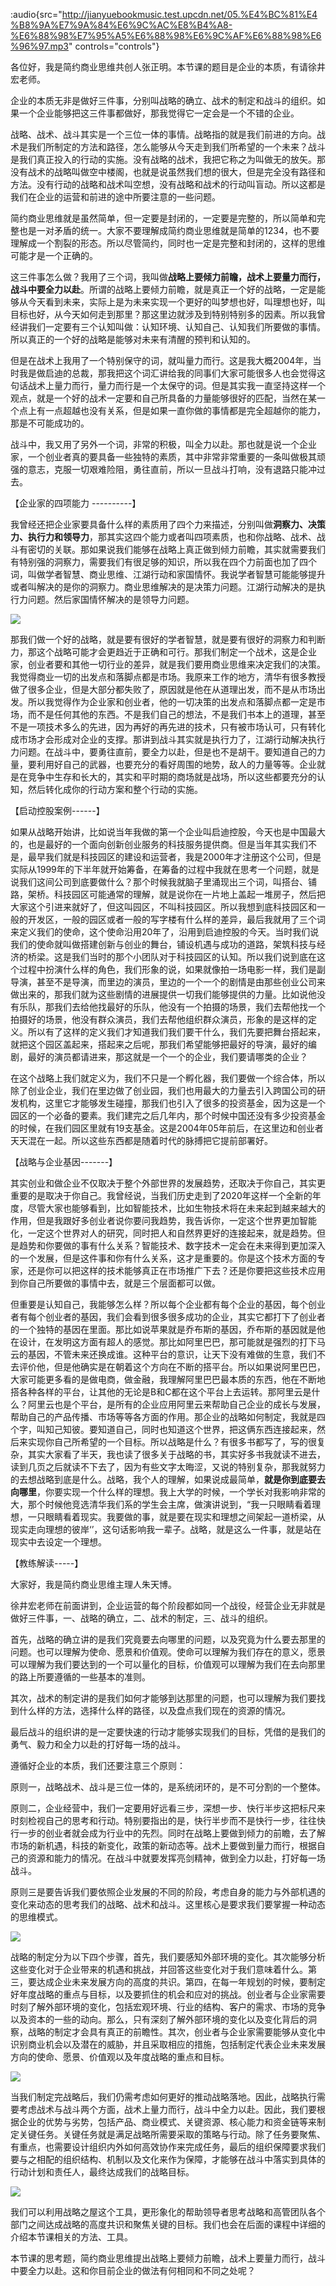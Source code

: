 :audio{src="http://jianyuebookmusic.test.upcdn.net/05.%E4%BC%81%E4%B8%9A%E7%9A%84%E6%9C%AC%E8%B4%A8-%E6%88%98%E7%95%A5%E6%88%98%E6%9C%AF%E6%88%98%E6%96%97.mp3" controls="controls"}

&#x20;     各位好，我是简约商业思维共创人张正明。本节课的题目是企业的本质，有请徐井宏老师。

&#x20;    企业的本质无非是做好三件事，分别叫战略的确立、战术的制定和战斗的组织。如果一个企业能够把这三件事都做好，那我觉得它一定会是一个不错的企业。

&#x20;    战略、战术、战斗其实是一个三位一体的事情。战略指的就是我们前进的方向。战术是我们所制定的方法和路径，怎么能够从今天走到我们所希望的一个未来？战斗是我们真正投入的行动的实施。没有战略的战术，我把它称之为叫做无的放矢。那没有战术的战略叫做空中楼阁，也就是说虽然我们想的很大，但是完全没有路径和方法。没有行动的战略和战术叫空想，没有战略和战术的行动叫盲动。所以这都是我们在企业的运营和前进的途中所要注意的一些问题。

&#x20;    简约商业思维就是虽然简单，但一定要是封闭的，一定要是完整的，所以简单和完整也是一对矛盾的统一。大家不要理解成简约商业思维就是简单的1234，也不要理解成一个割裂的形态。所以尽管简约，同时也一定是完整和封闭的，这样的思维可能才是一个正确的。

&#x20;    这三件事怎么做？我用了三个词，我叫做**战略上要倾力前瞻，战术上要量力而行，战斗中要全力以赴**。所谓的战略上要倾力前瞻，就是真正一个好的战略，一定是能够从今天看到未来，实际上是为未来实现一个更好的叫梦想也好，叫理想也好，叫目标也好，从今天如何走到那里？那这里边就涉及到特别特别多的因素。所以我曾经讲我们一定要有三个认知叫做：认知环境、认知自己、认知我们所要做的事情。所以真正的一个好的战略是能够对未来有清醒的预判和认知的。&#x20;

&#x20;    但是在战术上我用了一个特别保守的词，就叫量力而行。这是我大概2004年，当时我是做启迪的总裁，那我把这个词汇讲给我的同事们大家可能很多人也会觉得这句话战术上量力而行，量力而行是一个太保守的词。但是其实我一直坚持这样一个观点，就是一个好的战术一定要和自己所具备的力量能够很好的匹配，当然在某一个点上有一点超越也没有关系，但是如果一直你做的事情都是完全超越你的能力，那是不可能成功的。

&#x20;   战斗中，我又用了另外一个词，非常的积极，叫全力以赴。那也就是说一个企业家，一个创业者真的要具备一些独特的素质，其中非常非常重要的一条叫做极其顽强的意志，克服一切艰难险阻，勇往直前，所以一旦战斗打响，没有退路只能冲过去。

【企业家的四项能力 ----------】

&#x20;    我曾经还把企业家要具备什么样的素质用了四个力来描述，分别叫做**洞察力、决策力、执行力和领导力**，那其实这四个能力或者叫四项素质，也和你战略、战术、战斗有密切的关联。那如果说我们能够在战略上真正做到倾力前瞻，其实就需要我们有特别强的洞察力，需要我们有很足够的知识，所以我在四个力前面也加了四个词，叫做学者智慧、商业思维、江湖行动和家国情怀。我说学者智慧可能能够提升或者叫解决的是你的洞察力。商业思维解决的是决策力问题。江湖行动解决的是执行力问题。然后家国情怀解决的是领导力问题。

![](images/image\_1633351390139.png)

&#x20;    那我们做一个好的战略，就是要有很好的学者智慧，就是要有很好的洞察力和判断力，那这个战略可能才会更趋近于正确和可行。那我们制定一个战术，这是企业家，创业者要和其他一切行业的差异，就是我们要用商业思维来决定我们的决策。我觉得商业一切的出发点和落脚点都是市场。我原来工作的地方，清华有很多教授做了很多企业，但是大部分都失败了，原因就是他在从道理出发，而不是从市场出发。所以我觉得作为企业家和创业者，他的一切决策的出发点和落脚点都一定是市场，而不是任何其他的东西。不是我们自己的想法，不是我们书本上的道理，甚至不是一项技术多么的先进，因为再好的再先进的技术，只有被市场认可，只有转化成市场才会形成对企业的支撑。那讲到战斗其实就是执行力了，江湖行动解决执行力问题。在战斗中，要勇往直前，要全力以赴，但是也不是胡干。要知道自己的力量，要利用好自己的武器，也要充分的看好周围的地势，敌人的力量等等。企业就是在竞争中生存和长大的，其实和平时期的商场就是战场，所以这些都要充分的认知，然后转化成你的行动方案和整个行动的实施。

【启动控股案例------】

&#x20;   如果从战略开始讲，比如说当年我做的第一个企业叫启迪控股，今天也是中国最大的，也是最好的一个面向创新创业服务的科技服务提供商。但是当年其实我们不是，最早我们就是科技园区的建设和运营者，我是2000年才注册这个公司，但是实际从1999年的下半年就开始筹备，在筹备的过程中我就在思考一个问题，就是说我们这间公司到底要做什么？那个时候我就脑子里涌现出三个词，叫搭台、铺路，架桥。科技园区可能通常的理解，就是说你在一片地上盖起一堆房子，然后把大家这个引进来就好了，但这叫园区，不叫科技园区。所以我想到底科技园区和一般的开发区，一般的园区或者一般的写字楼有什么样的差异，最后我就用了三个词来定义我们的使命，这个使命沿用20年了，沿用到启迪控股的今天。当时我们说我们的使命就叫做搭建创新与创业的舞台，铺设机遇与成功的道路，架筑科技与经济的桥梁。这是我们当时的那个小团队对于科技园区的认知。所以我们说到底在这个过程中扮演什么样的角色，我们形象的说，如果就像拍一场电影一样，我们是副导演，甚至不是导演，而里边的演员，里边的一个一个的剧情是由那些创业公司来做出来的，那我们就为这些剧情的进展提供一切我们能够提供的力量。比如说他没有乐队，那我们去给他找最好的乐队，他没有一个拍摄的场景，我们去帮他找一个拍摄好的场景，他没有群众演员，我们去帮他组织群众演员，形象的是这样的定义。所以有了这样的定义我们才知道我们我们要干什么，我们先要把舞台搭起来，就把这个园区盖起来，搭起来之后呢，那我们希望能够把最好的导演，最好的编剧，最好的演员都请进来，那这就是一个一个的企业，我们要请哪类的企业？

&#x20;     在这个战略上我们就定义为，我们不只是一个孵化器，我们要做一个综合体，所以除了创业企业，我们在里边做了创业园，我们也用最大的力量去引入跨国公司的研发机构，这里它才能够发生碰撞，那我们也引入了很多的投资基金，因为这是一个园区的一个必备的要素。我们建完之后几年内，那个时候中国还没有多少投资基金的时候，在我们园区里就有19支基金。这是2004年05年前后，在这里边和创业者天天混在一起。所以这些东西都是随着时代的脉搏把它提前部署好。

【战略与企业基因-------】

&#x20;    其实创业和做企业不仅取决于整个外部世界的发展趋势，还取决于你自己，其实更重要的是取决于你自己。我曾经说，当我们历史走到了2020年这样一个全新的年度，尽管大家也能够看到，比如智能技术，比如生物技术将在未来起到越来越大的作用，但是我跟好多创业者说你要问我趋势，我告诉你，一定这个世界更加智能化，一定这个世界对人的研究，同时把人和自然界更好的连接起来，就是趋势。但是趋势和你要做的事有什么关系？智能技术、数字技术一定会在未来得到更加深入的一个发展，但是这件事和你有什么关系，这才是重要的。你是这个技术方面的专家，还是你可以把这样的技术能够真正在市场推广下去？还是你要把这些技术应用到你自己所要做的事情中去，就是三个层面都可以做。

&#x20;      但重要是认知自己，我能够怎么样？所以每个企业都有每个企业的基因，每个创业者有每个创业者的基因，我们会看到很多很多成功的企业，其实它都打下了创业者的一个独特的基因在里面。那比如说苹果就是乔布斯的基因，乔布斯的基因就是他在设计，在发明这方面有超人的感觉。那比如阿里巴巴，那可能就是强烈的打下马云的基因，不管未来还换成谁。这种平台的意识，让天下没有难做的生意，我们不去评价他，但是他确实是在朝着这个方向在不断的搭平台。所以如果说阿里巴巴，大家可能更多看的是做电商，做金融，我理解阿里巴巴最本质的东西，他在不断地搭各种各样的平台，让其他的无论是B和C都在这个平台上去运转。那阿里云是什么？阿里云也是个平台，是所有的企业应用阿里云来帮助自己企业的成长与发展，帮助自己的产品传播、市场等等各方面的作用。那企业的战略如何制定，我就是四个字，叫知己知彼。要知道自己，同时也知道这个世界，把这俩东西连接起来，然后来实现你自己所希望的一个目标。所以战略是什么？有很多书都写了，写的很复杂，其实大家看了半天，我也读了很多关于战略的书，其实好多书我就读不进去，读到几页之后就读不下去了，因为有些文字太晦涩，又说的特别复杂，那我就努力的去想战略到底是什么。战略，我个人的理解，如果说成最简单，**就是你到底要去向哪里**，你要实现一个什么样的理想。我上大学的时候，一个学长对我影响非常的大，那个时候他竞选清华我们系的学生会主席，做演讲说到，“我一只眼睛看着理想，一只眼睛看着现实。我要做的事，就是要在现实和理想之间架起一道桥梁，从现实走向理想的彼岸‘’，这句话影响我一辈子。战略，就是这么一件事，就是站在现实中去设定一个理想。

【教练解读-----】

&#x20;   大家好，我是简约商业思维主理人朱天博。

&#x20;  徐井宏老师在前面讲到，企业运营的每个阶段都如同一个战役，经营企业无非就是做好三件事，一、战略的确立，二、战术的制定，三、战斗的组织。

&#x20;   首先，战略的确立讲的是我们究竟要去向哪里的问题，以及究竟为什么要去那里的问题。也可以理解为使命、愿景和价值观。使命可以理解为我们存在的意义，愿景可以理解为我们要达到的一个可以量化的目标，价值观可以理解为我们在去向那里的路上所要遵循的一些基本的准则。

&#x20;   其次，战术的制定讲的是我们如何才能够到达那里的问题，也可以理解为我们要找到什么样的方法，选择什么样的路径，以及盘点我们现在的资源的情况。

&#x20;   最后战斗的组织讲的是一定要快速的行动才能够实现我们的目标，凭借的是我们的勇气、毅力和全力以赴的打好每一场的战斗。

&#x20;    遵循好企业的本质，我们还要注意三个原则：

原则一，战略战术、战斗是三位一体的，是系统闭环的，是不可分割的一个整体。

原则二，企业经营中，我们一定要用好远看三步，深想一步、快行半步这把标尺来时刻检视自己的思考和行动。特别要指出的是，快行半步而不是快行一步，往往快行一步的创业者就会成为行业中的先烈。同时在战略上要做到倾力的前瞻，去了解市场的新机遇，科技的新变化，政策的新动态等。战术上要做到量力而行，根据自己的资源和能力的情况。在战斗中就要发挥亮剑精神，做到全力以赴，打好每一场战斗。

原则三是要告诉我们要依照企业发展的不同的阶段，考虑自身的能力与外部机遇的变化来动态的思考我们的战略、战术和战斗。这里核心是要求我们要掌握一种动态的思维模式。

![](images/简约商业思维05课教练解读\(2\).009.jpeg)

&#x20;     战略的制定分为以下四个步骤，首先，我们要感知外部环境的变化。其次能够分析这些变化对于企业带来的机遇和挑战，并回答这些变化对于我们意味着什么。第三，要达成企业未来发展方向的高度的共识。第四，在每一年规划的时候，要制定好年度战略的重点与目标，以及要抓住的机会和应对的挑战。创业者与企业家需要时刻了解外部环境的变化，包括宏观环境、行业的结构、客户的需求、市场的竞争以及资本的一些的动向。那么，只有深刻了解外部环境的变化以及变化背后的洞察，战略的制定才会具有真正的前瞻性。其次，创业者与企业家需要能够从变化中识别商业机会以及潜在的威胁，并且采取相应的措施，包括制定代表企业未来发展方向的使命、愿景、价值观以及年度战略的重点和目标。

![](images/简约商业思维05课教练解读\(2\).010.jpeg)

&#x20;      当我们制定完战略后，我们仍需考虑如何更好的推动战略落地。因此，战略执行需要考虑战术与战斗两个方面，战术上量力而行，战斗中全力以赴。因此，我们要根据企业的优势与劣势，包括产品、商业模式、关键资源、核心能力和资金链等来制定关键任务。关键任务就是满足战略所需要采取的策略与行动。除了任务要聚焦、有重点，也需要设计组织内外如何高效协作来完成任务，最后的组织保障要求我们要与之相配的组织结构、机制以及文化来作为保障，才能够在战斗中落实到具体的行动计划和责任人，最终达成我们的战略目标。

![](images/image\_1633351328496.png)

我们可以利用战略之屋这个工具，更形象化的帮助领导者思考战略和高管团队各个部门之间达成战略的高度共识和聚焦关键的目标。我们也会在后面的课程中详细的介绍本节课相关的方法、工具。

本节课的思考题，简约商业思维提出战略上要倾力前瞻，战术上要量力而行，战斗中要全力以赴。这和你目前企业的做法有何相同和不同之处呢？

